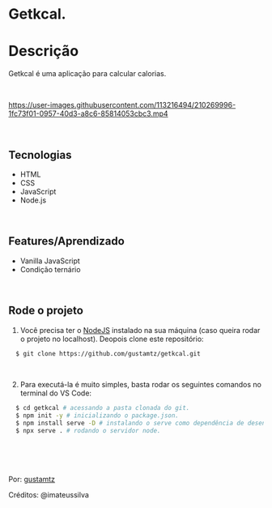 # Getkcal.

# Descrição 
Getkcal é uma aplicação para calcular calorias.

<br>

https://user-images.githubusercontent.com/113216494/210269996-1fc73f01-0957-40d3-a8c6-85814053cbc3.mp4

<br>

## Tecnologias
- HTML
- CSS
- JavaScript
- Node.js

<br>

## Features/Aprendizado
- Vanilla JavaScript
- Condição ternário

<br>

## Rode o projeto
1. Você precisa ter o [NodeJS](https://nodejs.org) instalado na sua máquina (caso queira rodar o projeto no localhost). Deopois clone este repositório:
```sh
  $ git clone https://github.com/gustamtz/getkcal.git
```

<br>

2. Para executá-la é muito simples, basta rodar os seguintes comandos no terminal do VS Code:
```sh
  $ cd getkcal # acessando a pasta clonada do git.
  $ npm init -y # inicializando o package.json.
  $ npm install serve -D # instalando o serve como dependência de desenvolvimento.
  $ npx serve . # rodando o servidor node.
```

<br> 
<br>
<br>

Por: <a href="https://github.com/gustamtz">gustamtz</a>

Créditos: @imateussilva
  
